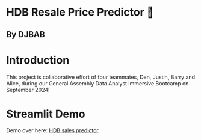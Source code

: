 <h1>HDB Resale Price Predictor 🏡 </h1>
<h2>By DJBAB</h2>

# Introduction

This project is collaborative effort of four teammates, Den, Justin, Barry and Alice, during our General Assembly Data Analyst Immersive Bootcamp on September 2024!

# Streamlit Demo
Demo over here:
<a href="https://dj-bab-hdb-sales-predictor.streamlit.app">HDB sales predictor</a>


